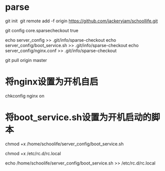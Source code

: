 # parse

git init
​
git remote add -f origin https://github.com/jackeryjam/schoollife.git

git config core.sparsecheckout true

echo server_config >> .git/info/sparse-checkout
echo server_config/boot_service.sh >> .git/info/sparse-checkout
echo server_config/nginx.conf >> .git/info/sparse-checkout

git pull origin master

# 将nginx设置为开机自启
chkconfig nginx on

# 将boot_service.sh设置为开机启动的脚本
chmod +x /home/schoolife/server_config/boot_service.sh

chmod +x /etc/rc.d/rc.local

echo /home/schoolife/server_config/boot_service.sh >> /etc/rc.d/rc.local
